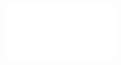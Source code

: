 ![Graph theory](../../../Attachments/2.%20Mathematics/4.%20Discrete%20mathematics/Graph%20theory/Graph%20theory/IMG-20240212100314867.pdf)